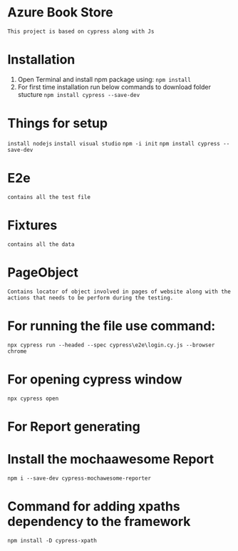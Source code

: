 # Azure Book Store 
`This project is based on cypress along with Js`

# Installation
1. Open Terminal and install npm package using: `npm install`
2. For first time installation run below commands to download folder stucture `npm install cypress --save-dev`

# Things for setup
`install nodejs`
`install visual studio`
`npm -i init`
`npm install cypress --save-dev`

# E2e
`contains all the test file`

# Fixtures
`contains all the data`

# PageObject
`Contains locator of object involved in pages of website along with the actions that needs to be perform during the testing.`

# For running the file use command:
`npx cypress run --headed --spec cypress\e2e\login.cy.js --browser chrome`

# For opening cypress window
`npx cypress open`

# For Report generating
# Install the mochaawesome Report
`npm i --save-dev cypress-mochawesome-reporter`

# Command for adding xpaths dependency to the framework
`npm install -D cypress-xpath`


